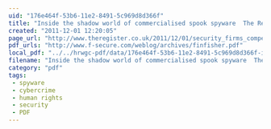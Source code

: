 ```yaml
---
uid: "176e464f-53b6-11e2-8491-5c969d8d366f"
title: "Inside the shadow world of commercialised spook spyware  The Register"
created: "2011-12-01 12:20:05"
page_url: "http://www.theregister.co.uk/2011/12/01/security_firms_compete_to_sell_snoopware_to_repressive_governments/"
pdf_urls: "http://www.f-secure.com/weblog/archives/finfisher.pdf"
local_pdf: "../../hrwgc-pdf/data/176e464f-53b6-11e2-8491-5c969d8d366f-inside-the-shadow-world-of-commercialised-spook-spyware-the-register.pdf"
filename: "Inside the shadow world of commercialised spook spyware  The Register.html"
category: "pdf"
tags: 
 - spyware
 - cybercrime
 - human rights
 - security
 - PDF
---
```

